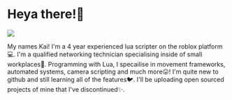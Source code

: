 # Heya there!👋 #

<img align="Middle" src="https://user-images.githubusercontent.com/48266351/126605419-1b1546f8-cf1c-44b1-a586-8840e22dcb2f.gif">

My names Kai!
I'm a 4 year experienced lua scripter on the roblox platform💻. 
I'm a qualified networking technician specialising inside of small workplaces📠. 
Programming with Lua, I specailise in movement frameworks, automated systems, camera scripting and much more😛!
I'm quite new to github and still learning all of the features🐦. 
I'll be uploading open sourced projects of mine that I've discontinued✨. 

<!---
And let the quest begin!!

btw, you'll need a calculator:3
https://pastebin.com/sWknbn0S
https://pastebin.com/yx2MLbFC
--->
